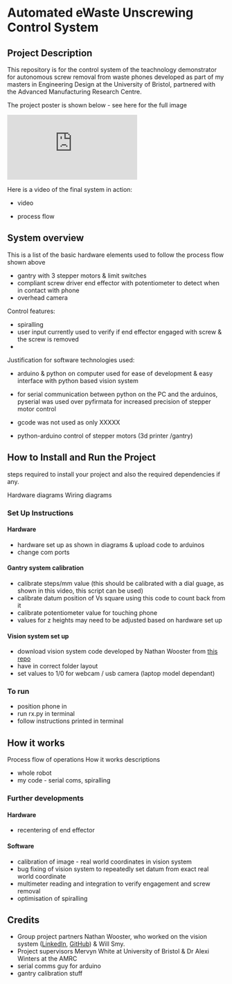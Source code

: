 # Automated eWaste Unscrewing Control System

## Project Description

This repository is for the control system of the teachnology demonstrator for autonomous screw removal from waste phones developed as part of my masters in Engineering Design at the University of Bristol, partnered with the Advanced Manufacturing Research Centre. 

The project poster is shown below - see here for the full image

<embed src="https://drive.google.com/file/d/1hHOzlD-ifWzZcyybPflSExxP2BwYN0X_/view?usp=sharing" type="application/pdf">

Here is a video of the final system in action:

- video

- process flow

## System overview 
This is a list of the basic hardware elements used to follow the process flow shown above
- gantry with 3 stepper motors & limit switches
- compliant screw driver end effector with potentiometer to detect when in contact with phone 
- overhead camera 


Control features:
- spiralling 
- user input currently used to verify if end effector engaged with screw & the screw is removed
- 

Justification for software technologies used: 
- arduino & python on computer used for ease of development & easy interface with python based vision system 
- for serial communication between python on the PC and the arduinos, pyserial was used over pyfirmata for increased precision of stepper motor control 
- gcode was not used as only XXXXX


- python-arduino control of stepper motors (3d printer /gantry)





## How to Install and Run the Project
steps required to install your project and also the required dependencies if any.

Hardware diagrams
Wiring diagrams 

### Set Up Instructions
#### Hardware 
- hardware set up as shown in diagrams & upload code to arduinos 
- change com ports
#### Gantry system calibration
- calibrate steps/mm value (this should be calibrated with a dial guage, as shown in this video, this script can be used)
- calibrate datum position of Vs square using this code to count back from it 
- calibrate potentiometer value for touching phone 
- values for z heights may need to be adjusted based on hardware set up 
#### Vision system set up 
- download vision system code developed by Nathan Wooster from [this repo](https://github.com/NWooster/screw_vision_system)
- have in correct folder layout 
- set values to 1/0 for webcam / usb camera (laptop model dependant)

### To run
- position phone in 
- run rx.py in terminal 
- follow instructions printed in terminal 

## How it works 

Process flow of operations 
How it works descriptions 
- whole robot
- my code - serial coms, spiralling

### Further developments 

#### Hardware
- recentering of end effector 

#### Software
- calibration of image - real world coordinates in vision system
- bug fixing of vision system to repeatedly set datum from exact real world coordinate
- multimeter reading and integration to verify engagement and screw removal 
- optimisation of spiralling 


## Credits
- Group project partners Nathan Wooster, who worked on the vision system ([LinkedIn](https://www.linkedin.com/in/nathanwooster/), [GitHub](https://github.com/NWooster)) & Will Smy.
- Project supervisors Mervyn White at University of Bristol & Dr Alexi Winters at the AMRC 
- serial comms guy for arduino 
- gantry calibration stuff 

